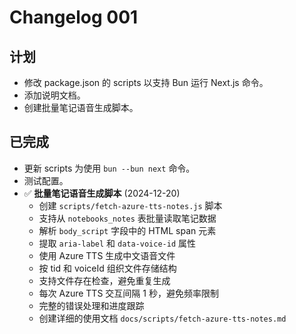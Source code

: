 # Changelog 001

## 计划

- 修改 package.json 的 scripts 以支持 Bun 运行 Next.js 命令。
- 添加说明文档。
- 创建批量笔记语音生成脚本。

## 已完成

- 更新 scripts 为使用 `bun --bun next` 命令。
- 测试配置。
- ✅ **批量笔记语音生成脚本** (2024-12-20)
  - 创建 `scripts/fetch-azure-tts-notes.js` 脚本
  - 支持从 `notebooks_notes` 表批量读取笔记数据
  - 解析 `body_script` 字段中的 HTML span 元素
  - 提取 `aria-label` 和 `data-voice-id` 属性
  - 使用 Azure TTS 生成中文语音文件
  - 按 tid 和 voiceId 组织文件存储结构
  - 支持文件存在检查，避免重复生成
  - 每次 Azure TTS 交互间隔 1 秒，避免频率限制
  - 完整的错误处理和进度跟踪
  - 创建详细的使用文档 `docs/scripts/fetch-azure-tts-notes.md`